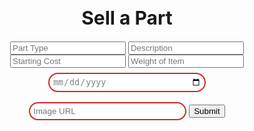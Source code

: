<html lang="en">
  <head>
    <meta charset="UTF-8" />
    <meta http-equiv="X-UA-Compatible" content="IE=edge" />
    <meta name="viewport" content="width=device-width, initial-scale=1.0" />
    <title>Sell a Part</title>
  </head>

  <body>
    <h1 style="text-align: center; font-size: 30px">
Sell a Part
    </h1>
 <div style="margin: 0 auto; text-align: center">
    <input type="text" id="partType" name="partType" placeholder="Part Type">
    <input type="text" id="description" name="description" placeholder="Description">
    <input type="text" id="initialCost" name="initialCost" placeholder="Starting Cost">
    <input type="text" id="weight" name="weight" placeholder="Weight of Item">
    <input type="date" id="endDate" name="endDate" placeholder="MM-dd-yyyy" style="width: 50%;
  padding: 5px 5px;
  margin: 8px 0;
  box-sizing: border-box;
  border: 2px solid #CD2A2A;
  border-radius: 40px;
  color: gray;">
    <input type="url" id="imageUrl" name="imageUrl" placeholder="Image URL" style="width: 50%;
  padding: 5px 5px;
  margin: 8px 0;
  box-sizing: border-box;
  border: 2px solid #CD2A2A;
  border-radius: 40px;
  color: gray;">
    <button type="submit" onclick="formSubmit()">Submit</button>
    <br>
</div>

<script type="text/javascript">
    function formSubmit() {
        let partType = document.getElementById("partType").value;
        let description = document.getElementById("description").value;
        let initialCost = document.getElementById("initialCost").value;
        let currentCost = initialCost.value;
        let endDate = document.getElementById("endDate").value;
        let weight = document.getElementById("weight").value;
        let imageUrl = document.getElementById("imageUrl").value;

        var myHeaders = new Headers();
        myHeaders.append("Content-Type", "application/json");
        data = {partType: partType, description: description, endDate: endDate, initialCost: initialCost, currentCost: currentCost, imageUrl: imageUrl, weight: weight}
        var requestOptions = {
            method: 'POST',
            headers: myHeaders,
            redirect: 'manual',
            body: JSON.stringify(data)
        };
        fetch(
          `https://f1-backend.aadit.dev/api/item/newItem`,requestOptions
        )
          .then(response => response.text())
  .then(result => {
    console.log(result);
    if (result == `${partType} listed successfully!`) {
      window.location.href = "http://f1-backend.aadit.dev/reunion/sellnav/listings";
    } else {
      alert("Error");
    }
  })
  .catch(error => console.log('error', error));

    }
</script>

